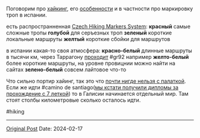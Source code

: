 Поговорим про [хайкинг](460.md), его [особенности](461.md) и в частности про маркировку троп в испании. 

есть распространненная [Czech Hiking Markers System](https://en.wikipedia.org/wiki/Czech_Hiking_Markers_System):
**красный** самые сложные тропы
**голубой** для серъезных троп
**зеленый** короткие локальные маршруты
**желтый** короткие сбойки для маршрутов

в испании какая-то своя атмосфера:
**красно-белый** длинные маршруты в тысячи км, через Таррагону [проходит](1165.md) #gr92 например
**желто-белый** более короткие маршруты, на уровне провицнии можно найти на сайтах
**зелено-белый** совсем лайтовое что-то

Что сильно портир хайинг, так это что [почти нигде нельзя с палаткой](1879.md). Если же идти #camino de santiago([мы кстати получили дипломы за прохождение с 7 леткой](https://vas3k.club/post/19315/)) то в Галисии начинается отдельный мир. Там стоят столбы километровые сколько осталось идти.

#hiking

---
[Original Post](https://t.me/lev2tarragona/1929)
Date: 2024-02-17
